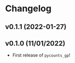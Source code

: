 # Changelog

<!--next-version-placeholder-->

## v0.1.1 (2022-01-27)


## v0.1.0 (11/01/2022)

- First release of `pycounts_gp`!